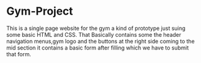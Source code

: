 # Gym-Project
This is a single page website for the gym a kind of prototype just suing some basic HTML and CSS.
That Basically contains some the header navigation menus,gym logo and the buttons at the right side
coming to the mid section it contains a basic form after filling which we have to submit that form.
